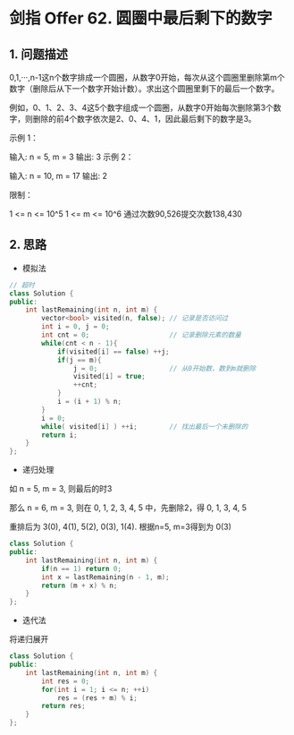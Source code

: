 # 剑指 Offer 62. 圆圈中最后剩下的数字

## 1. 问题描述

0,1,···,n-1这n个数字排成一个圆圈，从数字0开始，每次从这个圆圈里删除第m个数字（删除后从下一个数字开始计数）。求出这个圆圈里剩下的最后一个数字。

例如，0、1、2、3、4这5个数字组成一个圆圈，从数字0开始每次删除第3个数字，则删除的前4个数字依次是2、0、4、1，因此最后剩下的数字是3。

 

示例 1：

输入: n = 5, m = 3
输出: 3
示例 2：

输入: n = 10, m = 17
输出: 2
 

限制：

1 <= n <= 10^5
1 <= m <= 10^6
通过次数90,526提交次数138,430

## 2. 思路

- 模拟法

```cpp
// 超时
class Solution {
public:
    int lastRemaining(int n, int m) {
        vector<bool> visited(n, false); // 记录是否访问过
        int i = 0, j = 0;
        int cnt = 0;                    // 记录删除元素的数量
        while(cnt < n - 1){
            if(visited[i] == false) ++j;
            if(j == m){
                j = 0;                  // 从0开始数，数到m就删除
                visited[i] = true;
                ++cnt;
            }
            i = (i + 1) % n;
        }
        i = 0;
        while( visited[i] ) ++i;        // 找出最后一个未删除的
        return i;
    }
};
```

- 递归处理

如 n = 5, m = 3, 则最后的时3

那么 n = 6, m = 3, 则在 0, 1, 2, 3, 4, 5 中，先删除2，得 0, 1, 3, 4, 5

重排后为 3(0), 4(1), 5(2), 0(3), 1(4). 根据n=5, m=3得到为 0(3)

```cpp
class Solution {
public:
    int lastRemaining(int n, int m) {
        if(n == 1) return 0;
        int x = lastRemaining(n - 1, m);
        return (m + x) % n;
    }
};
```

- 迭代法

将递归展开

```cpp
class Solution {
public:
    int lastRemaining(int n, int m) {
        int res = 0;
        for(int i = 1; i <= n; ++i)
            res = (res + m) % i;
        return res;
    }
};
```